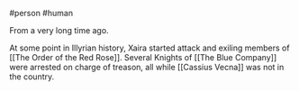 #person #human 

From a very long time ago.

At some point in Illyrian history, Xaira started attack and exiling members of [[The Order of the Red Rose]]. Several Knights of [[The Blue Company]] were arrested on charge of treason, all while [[Cassius Vecna]] was not in the country.